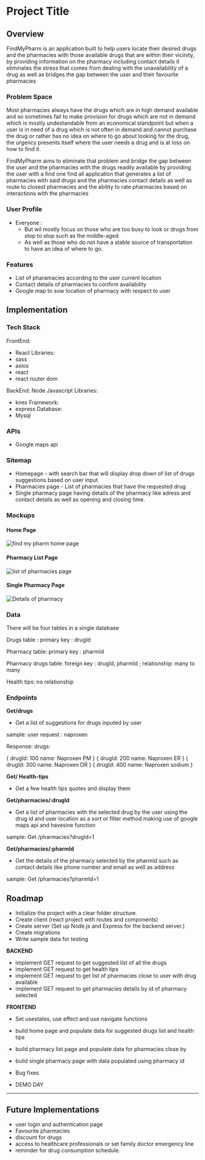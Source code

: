 # Project Title

## Overview

FindMyPharm is an application built to help users locate their desired drugs and the pharmacies with those available drugs that are within their vicinity, by providing information on the pharmacy including contact details it eliminates the stress that comes from dealing with the unavailability of a drug as well as bridges the gap between the user and their favourite pharmacies

### Problem Space

Most pharmacies always have the drugs which are in high demand available and so sometimes fail to make provision for drugs which are not in demand which is mostly undestandable from an economical standpoint but when a user is in need of a drug which is not often in demand and cannot purchase the drug or rather has no idea on where to go about looking for the drug, the urgency presents itself where the user needs a drug and is at loss on how to find it.

FindMyPharm aims to eliminate that problem and bridge the gap between the user and the pharmacies with the drugs readily available by providing the user with a find one find all application that generates a list of pharmacies with said drugs and the pharmacies contact details as well as route to closest pharmacies and the ability to rate pharmacies based on interactions with the pharmacies

### User Profile

- Everyone :
  - But wil mostly focus on those who are too busy to look or drugs from stop to stop such as the middle-aged
  - As well as those who do not have a stable source of transportation to have an idea of where to go.

### Features

- List of pharamacies according to the user current location
- Contact details of pharmacies to confirm availability
- Google map to sow location of pharmacy with respect to user

## Implementation

### Tech Stack

FrontEnd:

- React
  Libraries:
- sass
- axios
- react
- react router dom

BackEnd:
Node Javascript
Libraries:

- knex
  Framework:
- express
  Database:
- Mysql

### APIs

- Google maps api

### Sitemap

- Homepage - with search bar that will display drop down of list of drugs suggestions based on user input
- Pharmacies page - List of pharmacies that have the requested drug
- Single pharmacy page having details of the pharmacy like adress and contact details as well as opening and closing time.

### Mockups

#### Home Page

![find my pharm home page](./src/assets/images/mock-up-homepage.png)

#### Pharmacy List Page

![list of pharmacies page](./src/assets/images/mock-up-pharm-list-page.png)

#### Single Pharmacy Page

![Details of pharmacy](./src/assets/images/mock-up-pharm-details-page.png)

### Data

There will be four tables in a single database

Drugs table : primary key : drugId

Pharmacy table: primary key : pharmId

Pharmacy drugs table: foreign key : drugId, pharmId ; relationship: many to many

Health tips: no relationship

### Endpoints

**Get/drugs**

- Get a list of suggestions for drugs inputed by user

sample: user request : naproxen

Response:
drugs:

{
drugId: 100
name: Naproxen PM
}
{
drugId: 200
name: Naproxen ER
}
{
drugId: 300
name: Naproxen DR
}
{
drugId: 400
name: Naproxen sodium
}

**Get/ Health-tips**

- Get a few health tips quotes and display them

**Get/pharmacies/:drugId**

- Get a list of pharmacies with the selected drug by the user using the drug id and user location as a sort or filter method making use of google maps api and havesine function

sample: Get /pharmacies?drugId=1

**Get/pharmacies/:pharmId**

- Get the details of the pharmacy selected by the pharmId such as contact details like phone number and email as well as address

sample: Get /pharmacies?pharmId=1

## Roadmap

- Initialize the project with a clear folder structure.
- Create client (react project with routes and components)
- Create server (Set up Node.js and Express for the backend server.)
- Create migrations
- Write sample data for testing

**BACKEND**

- implement GET request to get suggested list of all the drugs
- implement GET request to get health tips
- implement GET request to get list of pharmacies close to user with drug available
- implement GET request to get pharmacies details by id of pharmacy selected

**FRONTEND**

- Set usestates, use effect and use navigate functions
- build home page and populate data for suggested drugs list and health tips
- build pharmacy list page and populate data for pharmacies close by
- build single pharmacy page with data populated using pharmacy id

- Bug fixes

- DEMO DAY

---

## Future Implementations

- user login and authentication page
- Favourite pharmacies
- discount for drugs
- access to healthcare professionals or set family doctor emergency line
- reminder for drug consumption schedule.
